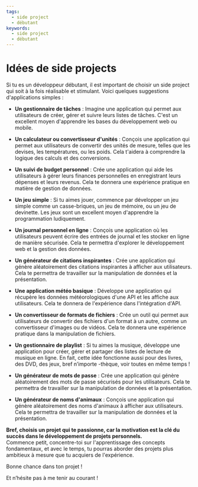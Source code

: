 ```yaml
---
tags:
  - side project
  - débutant
keywords:
  - side project
  - débutant
---
```


# Idées de side projects

Si tu es un développeur débutant, il est important de choisir un side project qui soit à la fois réalisable et stimulant. Voici quelques suggestions d'applications simples :

- **Un gestionnaire de tâches** : Imagine une application qui permet aux utilisateurs de créer, gérer et suivre leurs listes de tâches. C'est un excellent moyen d'apprendre les bases du développement web ou mobile.

- **Un calculateur ou convertisseur d'unités** : Conçois une application qui permet aux utilisateurs de convertir des unités de mesure, telles que les devises, les températures, ou les poids. Cela t'aidera à comprendre la logique des calculs et des conversions.

- **Un suivi de budget personnel** : Crée une application qui aide les utilisateurs à gérer leurs finances personnelles en enregistrant leurs dépenses et leurs revenus. Cela te donnera une expérience pratique en matière de gestion de données.

- **Un jeu simple** : Si tu aimes jouer, commence par développer un jeu simple comme un casse-briques, un jeu de mémoire, ou un jeu de devinette. Les jeux sont un excellent moyen d'apprendre la programmation ludiquement.

- **Un journal personnel en ligne** : Conçois une application où les utilisateurs peuvent écrire des entrées de journal et les stocker en ligne de manière sécurisée. Cela te permettra d'explorer le développement web et la gestion des données.

- **Un générateur de citations inspirantes** : Crée une application qui génère aléatoirement des citations inspirantes à afficher aux utilisateurs. Cela te permettra de travailler sur la manipulation de données et la présentation.

- **Une application météo basique** : Développe une application qui récupère les données météorologiques d'une API et les affiche aux utilisateurs. Cela te donnera de l'expérience dans l'intégration d'API.

- **Un convertisseur de formats de fichiers** : Crée un outil qui permet aux utilisateurs de convertir des fichiers d'un format à un autre, comme un convertisseur d'images ou de vidéos. Cela te donnera une expérience pratique dans la manipulation de fichiers.

- **Un gestionnaire de playlist** : Si tu aimes la musique, développe une application pour créer, gérer et partager des listes de lecture de musique en ligne. En fait, cette idée fonctionne aussi pour des livres, des DVD, des jeux, bref n’importe -thèque, voir toutes en même temps !

- **Un générateur de mots de passe** : Crée une application qui génère aléatoirement des mots de passe sécurisés pour les utilisateurs. Cela te permettra de travailler sur la manipulation de données et la présentation.

- **Un générateur de noms d'animaux** : Conçois une application qui génère aléatoirement des noms d'animaux à afficher aux utilisateurs. Cela te permettra de travailler sur la manipulation de données et la présentation.

**Bref, choisis un projet qui te passionne, car la motivation est la clé du succès dans le développement de projets personnels.**  
Commence petit, concentre-toi sur l'apprentissage des concepts fondamentaux, et avec le temps, tu pourras aborder des projets plus ambitieux à mesure que tu acquiers de l'expérience.

Bonne chance dans ton projet !

Et n’hésite pas à me tenir au courant !
